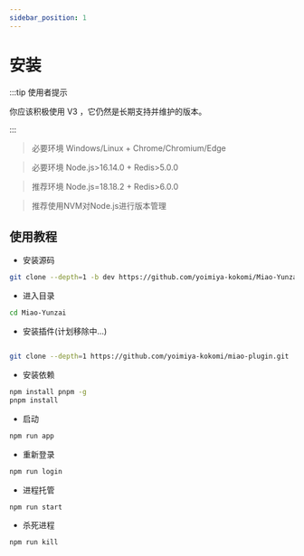 ```yaml
---
sidebar_position: 1
---
```


# 安装

:::tip 使用者提示

你应该积极使用 V3 ，它仍然是长期支持并维护的版本。

:::

> 必要环境 Windows/Linux + Chrome/Chromium/Edge

> 必要环境 Node.js>16.14.0 + Redis>5.0.0

> 推荐环境 Node.js=18.18.2 + Redis>6.0.0

> 推荐使用NVM对Node.js进行版本管理

## 使用教程

- 安装源码

```sh
git clone --depth=1 -b dev https://github.com/yoimiya-kokomi/Miao-Yunzai.git
```

- 进入目录

```sh
cd Miao-Yunzai
```

- 安装插件(计划移除中...)

```sh

git clone --depth=1 https://github.com/yoimiya-kokomi/miao-plugin.git ./plugins/miao-plugin/
```

- 安装依赖

```sh
npm install pnpm -g
pnpm install
```

- 启动

```sh
npm run app
```

- 重新登录

```sh
npm run login
```

- 进程托管

```sh
npm run start
```

- 杀死进程

```sh
npm run kill
```
